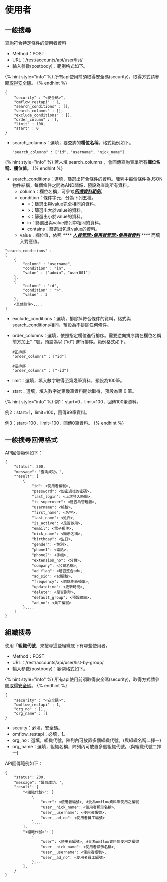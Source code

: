 # 使用者

## 一般搜尋

查詢符合特定條件的使用者資料

* Method：POST
* URL：/rest/accounts/api/user/list/
* 輸入參數(postbody)：範例格式如下。

{% hint style="info" %}
所有api使用前須取得安全碼(security)，取得方式請參閱[取得安全碼](an-quan-ma.md)。
{% endhint %}

```
{
	"security" : "<安全碼>",
	"omflow_restapi" : 1,
	"search_conditions" : [],
	"search_columns" : [],
	"exclude_conditions" : [],
	"order_column" : [],
	"limit" : 100,
	"start" : 0
}
```

*   search\_columns：選填，要查詢的**欄位名稱**。格式範例如下。

    ```
    "search_columns" : ["id", "username", "nick_name"]
    ```

{% hint style="info" %}
若未填 search\_columns ，會回傳查詢表單所有**欄位名稱、欄位值**。
{% endhint %}

* search\_conditions：選填，篩選出符合條件的資料。陣列中每個條件為JSON物件結構，每個條件之間為AND關係，預設為查詢所有資料。
  * column：欄位名稱，可參考[_**回傳資料範例**_](shi-yong-zhe.md#yi-ban-sou-xun-hui-chuan-ge-shi)。
  * condition：條件字元，分為下列五種。
    * \=：篩選出與value完全相同的資料。
    * \>：篩選出大於value的資料。
    * <：篩選出小於value的資料。
    * in：篩選出與value陣列中相同的資料。
    * contains：篩選出包含value的資料。
  * value：欄位值，依照 _****_ [_**人員管理>使用者管理>使用者資料**_](../5/8.md#shi-yong-zhe-guan-li) _****_ 而填入對應值。

```
"search_conditions" :
[
    {
        "column" : "username",
        "condition" : "in",
        "value" : ["admin", "user001"]
    },
    {
        "column" : "id",
        "condition" : ">",
        "value" : 3
    },
    <其他條件>,...
]
```

* exclude\_conditions：選填，排除掉符合條件的資料，格式與search\_conditions相同，預設為不排除任何條件。
*   order\_columns：選填，依照指定欄位進行排序。需要逆向排序請在欄位名稱前方加上"-"號，預設為以 \["id"] 進行排序。範例格式如下。

    ```
    #正排序
    "order_columns" : ["id"]

    #逆排序
    "order_columns" : ["-id"]
    ```
* limit：選填，填入數字取得至第幾筆資料，預設為100筆。
* start：選填，填入數字從第幾筆資料開始取得，預設為第 0 筆。

{% hint style="info" %}
例1：start=0，limit=100，回傳100筆資料。

例2：start=1，limit=100，回傳99筆資料。

例3：start=100，limit=100，回傳0筆資料。
{% endhint %}

## 一般搜尋回傳格式

API回傳範例如下：

```
{
    "status": 200,
    "message": "查詢成功。",
    "result": [
        {
            "id": <使用者編號>,
            "password": <加密過後的密碼>,
            "last_login": <上次登入時間>,
            "is_superuser": <是否為管理者>,
            "username": <帳號>,
            "first_name": <名字>,
            "last_name": <姓氏>,
            "is_active": <是否啟用>,
            "email": <電子郵件>,
            "nick_name": <顯示名稱>,
            "birthday": <生日>,
            "gender": <性別>,
            "phone1": <電話>,
            "phone2": <手機>,
            "extension_no": <分機>,
            "company": <公司名稱>,
            "ad_flag": <是否整合ad>,
            "ad_sid": <ad編號>,
            "frequency": <前端刷新頻率>,
            "updatetime": <更新時間>,
            "delete": <是否刪除>,
            "default_group": <預設組織>,
            "ad_no": <員工編號>
        },...
    ]
}
```



## 組織搜尋

使用「**組織代號**」來搜尋這些組織底下有哪些使用者。

* Method：POST
* URL：/rest/accounts/api/user/list-by-group/
* 輸入參數(postbody)：範例格式如下。

{% hint style="info" %}
所有api使用前須取得安全碼(security)，取得方式請參閱[取得安全碼](an-quan-ma.md)。
{% endhint %}

```
{
	"security" : "<安全碼>",
	"omflow_restapi" : 1,
	"org_no" : [],
	"org_name" : []
}
```

* secuity：必填，安全碼。
* omflow\_restapi：必填，1。
* org\_no：選填，組織代號，陣列內可放置多個組織代號。(與組織名稱二擇一)
* org\_name：選填，組織名稱，陣列內可放置多個組織代號。(與組織代號二擇一)

API回傳範例如下：

```
{
    "status": 200,
    "message": "讀取成功。",
    "result": {
        "<組織代號>": [
            {
                "user": <使用者編號>, #此為omflow資料庫使用之編號
                "user__nick_name": <使用者顯示名稱>,
                "user__username": <使用者帳號>,
                "user__ad_no": <使用者員工編號>
            },...
        ],
        "<組織代號>": [
            {
                "user": <使用者編號>, #此為omflow資料庫使用之編號
                "user__nick_name": <使用者顯示名稱>,
                "user__username": <使用者帳號>,
                "user__ad_no": <使用者員工編號>
            },...
        ],
    }
}
```

